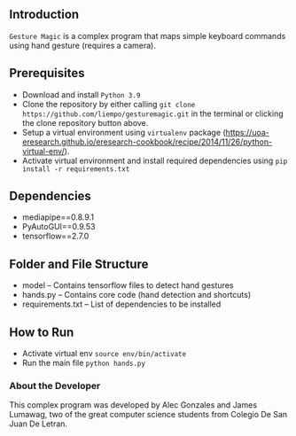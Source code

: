 ## Introduction
`Gesture Magic` is a complex program that maps simple keyboard commands using hand gesture (requires a camera).

## Prerequisites
 - Download and install `Python 3.9` 
 - Clone the repository by either calling `git clone https://github.com/liempo/gesturemagic.git` in the terminal or clicking the clone repository button above.
 - Setup a virtual environment using `virtualenv` package (https://uoa-eresearch.github.io/eresearch-cookbook/recipe/2014/11/26/python-virtual-env/).
 - Activate virtual environment and install required dependencies using `pip install -r requirements.txt`

## Dependencies
- mediapipe==0.8.9.1
- PyAutoGUI==0.9.53
- tensorflow==2.7.0

## Folder and File Structure
 - model – Contains tensorflow files to detect hand gestures
 - hands.py – Contains core code (hand detection and shortcuts)
 - requirements.txt – List of dependencies to be installed

## How to Run
 - Activate virtual env `source env/bin/activate`
 - Run the main file `python hands.py`

### About the Developer
This complex program was developed by Alec Gonzales and James Lumawag, two of the great computer science students from Colegio De San Juan De Letran.
